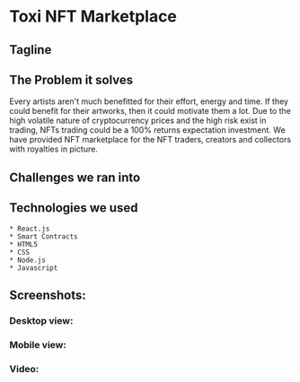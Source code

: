 # Toxi NFT Marketplace
## Tagline
## The Problem it solves
Every artists aren't much benefitted for their effort, energy and time. If they could benefit for their artworks, then it could motivate them a lot. Due to the high volatile nature of cryptocurrency prices and the high risk exist in trading, NFTs trading could be a 100% returns expectation investment. We have provided NFT marketplace for the NFT traders, creators and collectors with royalties in picture.
## Challenges we ran into


## Technologies we used
    * React.js
    * Smart Contracts
    * HTML5
    * CSS
    * Node.js
    * Javascript

## Screenshots:

### Desktop view:

### Mobile view:

### Video:
